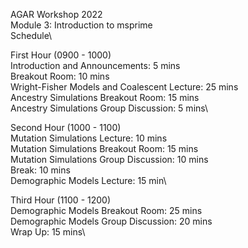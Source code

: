 AGAR Workshop 2022\
Module 3: Introduction to msprime\
Schedule\

First Hour (0900 - 1000)\
Introduction and Announcements: 5 mins\
Breakout Room: 10 mins\
Wright-Fisher Models and Coalescent Lecture: 25 mins\
Ancestry Simulations Breakout Room: 15 mins\
Ancestry Simulations Group Discussion: 5 mins\

Second Hour (1000 - 1100)\
Mutation Simulations Lecture: 10 mins\
Mutation Simulations Breakout Room: 15 mins\
Mutation Simulations Group Discussion: 10 mins\
Break: 10 mins\
Demographic Models Lecture: 15 min\

Third Hour (1100 - 1200)\
Demographic Models Breakout Room: 25 mins\
Demographic Models Group Discussion: 20 mins\
Wrap Up: 15 mins\

